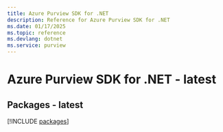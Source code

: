 ```yaml
---
title: Azure Purview SDK for .NET
description: Reference for Azure Purview SDK for .NET
ms.date: 01/17/2025
ms.topic: reference
ms.devlang: dotnet
ms.service: purview
---
```

# Azure Purview SDK for .NET - latest
## Packages - latest
[!INCLUDE [packages](purview-index.md)]
